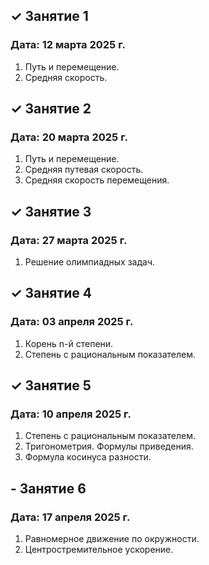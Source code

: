 ## ✓ Занятие 1
### Дата: 12 марта 2025 г.
1. Путь и перемещение.
1. Средняя скорость.

## ✓ Занятие 2
### Дата: 20 марта 2025 г.
1. Путь и перемещение.
1. Средняя путевая скорость.
1. Средняя скорость перемещения.

## ✓ Занятие 3
### Дата: 27 марта 2025 г.
1. Решение олимпиадных задач.

## ✓ Занятие 4
### Дата: 03 апреля 2025 г.
1. Корень n-й степени.
1. Степень с рациональным показателем.

## ✓ Занятие 5
### Дата: 10 апреля 2025 г.
1. Степень с рациональным показателем.
1. Тригонометрия. Формулы приведения.
1. Формула косинуса разности.

## - Занятие 6
### Дата: 17 апреля 2025 г.
1. Равномерное движение по окружности.
1. Центростремительное ускорение.
